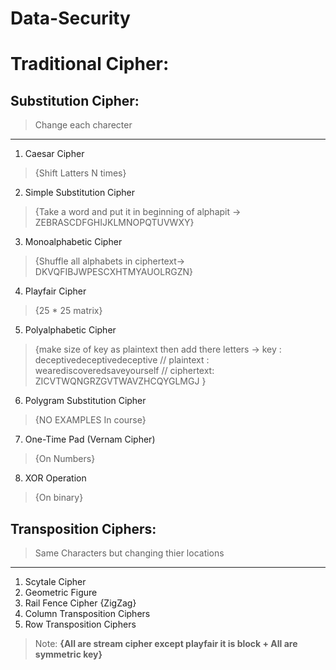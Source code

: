 # Data-Security
# Traditional Cipher:

## Substitution Cipher:
> Change each charecter
--------------------
1) Caesar Cipher
> {Shift Latters N times}
2) Simple Substitution Cipher
> {Take a word and put it in beginning of alphapit -> ZEBRASCDFGHIJKLMNOPQTUVWXY}
3) Monoalphabetic Cipher
> {Shuffle all alphabets in ciphertext-> DKVQFIBJWPESCXHTMYAUOLRGZN}
4) Playfair Cipher
> {25 * 25 matrix}
5) Polyalphabetic Cipher
> {make size of key as plaintext then add there letters ->
key : deceptivedeceptivedeceptive // plaintext : wearediscoveredsaveyourself 
// ciphertext: ZICVTWQNGRZGVTWAVZHCQYGLMGJ }
6) Polygram Substitution Cipher
> {NO EXAMPLES In course}
7) One-Time Pad (Vernam Cipher)
> {On Numbers}
8) XOR Operation
> {On binary}
## Transposition Ciphers:
> Same Characters but changing thier locations
----------------------
1) Scytale Cipher
2) Geometric Figure 
3) Rail Fence Cipher {ZigZag}
4) Column Transposition Ciphers 
5) Row Transposition Ciphers 
> Note: **{All are stream cipher except playfair it is block + All are symmetric key}**
